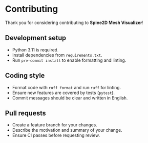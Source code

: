 # Contributing

Thank you for considering contributing to **Spine2D Mesh Visualizer**!

## Development setup

- Python 3.11 is required.
- Install dependencies from `requirements.txt`.
- Run `pre-commit install` to enable formatting and linting.

## Coding style

- Format code with `ruff format` and run `ruff` for linting.
- Ensure new features are covered by tests (`pytest`).
- Commit messages should be clear and written in English.

## Pull requests

- Create a feature branch for your changes.
- Describe the motivation and summary of your change.
- Ensure CI passes before requesting review.

